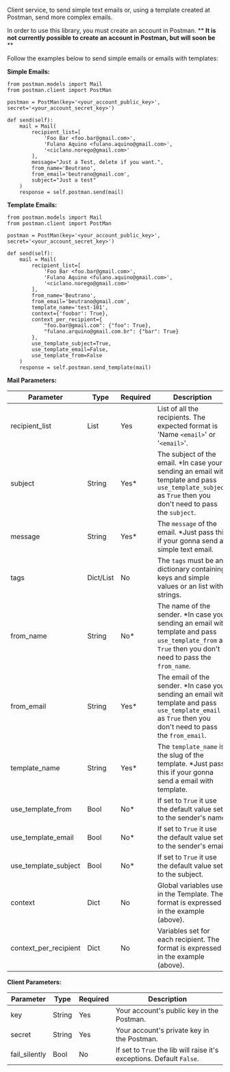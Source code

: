 Client service, to send simple text emails or, using a template created at Postman, send more complex emails.

In order to use this library, you must create an account in Postman.
** **It is not currently possible to create an account in Postman, but will soon be** **

Follow the examples below to send simple emails or emails with templates:

**Simple Emails:**

    from postman.models import Mail
    from postman.client import PostMan

    postman = PostMan(key='<your_account_public_key>', secret='<your_account_secret_key>')

    def send(self):
        mail = Mail(
            recipient_list=[
                'Foo Bar <foo.bar@gmail.com>',
                'Fulano Aquino <fulano.aquino@gmail.com>',
                '<ciclano.norego@gmail.com>'
            ],
            message="Just a Test, delete if you want.",
            from_name='Beutrano',
            from_email='beutrano@gmail.com',
            subject="Just a test"
        )
        response = self.postman.send(mail)

**Template Emails:**

    from postman.models import Mail
    from postman.client import PostMan

    postman = PostMan(key='<your_account_public_key>', secret='<your_account_secret_key>')

    def send(self):
        mail = Mail(
            recipient_list=[
                'Foo Bar <foo.bar@gmail.com>',
                'Fulano Aquino <fulano.aquino@gmail.com>',
                '<ciclano.norego@gmail.com>'
            ],
            from_name='Beutrano',
            from_email='beutrano@gmail.com',
            template_name='test-101',
            context={'foobar': True},
            context_per_recipient={
                "foo.bar@gmail.com": {"foo": True},
                "fulano.arquino@gmail.com.br": {"bar": True}
            },
            use_template_subject=True,
            use_template_email=False,
            use_template_from=False
        )
        response = self.postman.send_template(mail)

**Mail Parameters:**

Parameter | Type | Required | Description
------------ | ------------ |------------- | -------------
recipient_list | List | Yes | List of all the recipients. The expected format is 'Name `<email>`' or '`<email>`'.
subject | String | Yes* | The subject of the email. *In case your sending an email with template and pass `use_template_subject` as `True` then you don't need to pass the `subject`.
message | String | Yes* | The `message` of the email. *Just pass this if your gonna send a simple text email.
tags | Dict/List | No | The `tags` must be an dictionary containing keys and simple values or an list with strings.
from_name | String | No* | The name of the sender. *In case your sending an email with template and pass `use_template_from` as `True` then you don't need to pass the `from_name`.
from_email | String | Yes* | The email of the sender. *In case your sending an email with template and pass `use_template_email` as `True` then you don't need to pass the `from_email`.
template_name | String | Yes* | The `template_name` is the slug of the template. *Just pass this if your gonna send a email with template.
use_template_from | Bool | No* | If set to `True` it use the default value set to the sender's name.
use_template_email | Bool | No* | If set to `True` it use the default value set to the sender's email.
use_template_subject | Bool | No* | If set to `True` it use the default value set to the subject.
context | Dict | No | Global variables use in the Template. The format is expressed in the example (above).
context_per_recipient | Dict | No | Variables set for each recipient. The format is expressed in the example (above).

**Client Parameters:**

Parameter | Type | Required | Description
------------ | ------------ |------------- | -------------
key | String | Yes | Your account's public key in the Postman.
secret | String | Yes | Your account's private key in the Postman.
fail_silently | Bool | No | If set to `True` the lib will raise it's exceptions. Default `False`.
